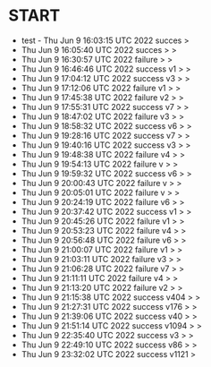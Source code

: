 # START
- test - Thu Jun  9 16:03:15 UTC 2022 succes  > 
- Thu Jun  9 16:05:40 UTC 2022 succes > > 
- Thu Jun  9 16:30:57 UTC 2022 failure > > 
- Thu Jun  9 16:46:46 UTC 2022 success v1 > > 
- Thu Jun  9 17:04:12 UTC 2022 success v3 >  > 
- Thu Jun  9 17:12:06 UTC 2022 failure v1 >  > 
- Thu Jun  9 17:45:38 UTC 2022 failure v2 > > 
- Thu Jun  9 17:55:31 UTC 2022 success v7 >  > 
- Thu Jun  9 18:47:02 UTC 2022 failure v3 > > 
- Thu Jun  9 18:58:32 UTC 2022 success v6 > > 
- Thu Jun  9 19:28:16 UTC 2022 success v7 > > 
- Thu Jun  9 19:40:16 UTC 2022 success v3 >  > 
- Thu Jun  9 19:48:38 UTC 2022 failure v4 >  > 
- Thu Jun  9 19:54:13 UTC 2022 failure v > > 
- Thu Jun  9 19:59:32 UTC 2022 success v6 >  > 
- Thu Jun  9 20:00:43 UTC 2022 failure v >  > 
- Thu Jun  9 20:05:01 UTC 2022 failure v >  > 
- Thu Jun  9 20:24:19 UTC 2022 failure v6 > > 
- Thu Jun  9 20:37:42 UTC 2022 success v1 >  > 
- Thu Jun  9 20:45:26 UTC 2022 failure v1 >  > 
- Thu Jun  9 20:53:23 UTC 2022 failure v4 >  > 
- Thu Jun  9 20:56:48 UTC 2022 failure v6 >  > 
- Thu Jun  9 21:00:07 UTC 2022 failure v1 >  > 
- Thu Jun  9 21:03:11 UTC 2022 failure v3 >  > 
- Thu Jun  9 21:06:28 UTC 2022 failure v7 >  > 
- Thu Jun  9 21:11:11 UTC 2022 failure v4 >  > 
- Thu Jun  9 21:13:20 UTC 2022 failure v2 > > 
- Thu Jun  9 21:15:38 UTC 2022 success v404 > > 
- Thu Jun  9 21:27:31 UTC 2022 success v176 > > 
- Thu Jun  9 21:39:06 UTC 2022 success v40 > > 
- Thu Jun  9 21:51:14 UTC 2022 success v1094 > > 
- Thu Jun  9 22:35:40 UTC 2022 success v3 > > 
- Thu Jun  9 22:49:10 UTC 2022 success v86 > > 
- Thu Jun  9 23:32:02 UTC 2022 success v1121 >

